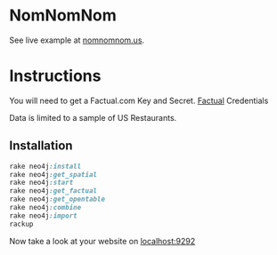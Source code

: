 # NomNomNom

See live example at  [nomnomnom.us](http://nomnomnom.us).

# Instructions

You will need to get a Factual.com Key and Secret.
[Factual](http://factual.com) Credentials

Data is limited to a sample of US Restaurants.

## Installation

````ruby
rake neo4j:install
rake neo4j:get_spatial
rake neo4j:start
rake neo4j:get_factual
rake neo4j:get_opentable
rake neo4j:combine
rake neo4j:import
rackup
````

Now take a look at your website on [localhost:9292](localhost:9292)